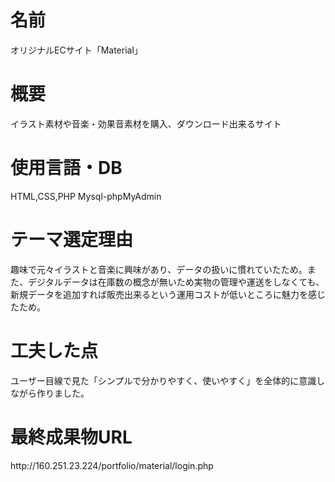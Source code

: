 <h1>名前</h1>
オリジナルECサイト「Material」
<h1>概要</h1>
イラスト素材や音楽・効果音素材を購入、ダウンロード出来るサイト
<h1>使用言語・DB</h1>
HTML,CSS,PHP
Mysql-phpMyAdmin
<h1>テーマ選定理由</h1>
趣味で元々イラストと音楽に興味があり、データの扱いに慣れていたため。また、デジタルデータは在庫数の概念が無いため実物の管理や運送をしなくても、新規データを追加すれば販売出来るという運用コストが低いところに魅力を感じたため。
<h1>工夫した点</h1>
ユーザー目線で見た「シンプルで分かりやすく、使いやすく」を全体的に意識しながら作りました。
<h1>最終成果物URL</h1>
http://160.251.23.224/portfolio/material/login.php

